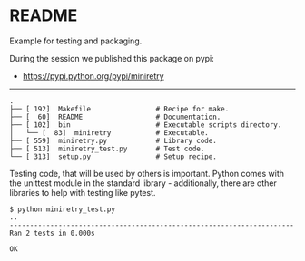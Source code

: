 README
======

Example for testing and packaging.

During the session we published this package on pypi:

* https://pypi.python.org/pypi/miniretry

----

```
.
├── [ 192]  Makefile                # Recipe for make.
├── [  60]  README                  # Documentation.
├── [ 102]  bin                     # Executable scripts directory.
│   └── [  83]  miniretry           # Executable.
├── [ 559]  miniretry.py            # Library code.
├── [ 513]  miniretry_test.py       # Test code.
└── [ 313]  setup.py                # Setup recipe.
```

Testing code, that will be used by others is important. Python comes with the unittest module
in the standard library - additionally, there are other libraries to help with testing like pytest.

```
$ python miniretry_test.py
..
----------------------------------------------------------------------
Ran 2 tests in 0.000s

OK
```
